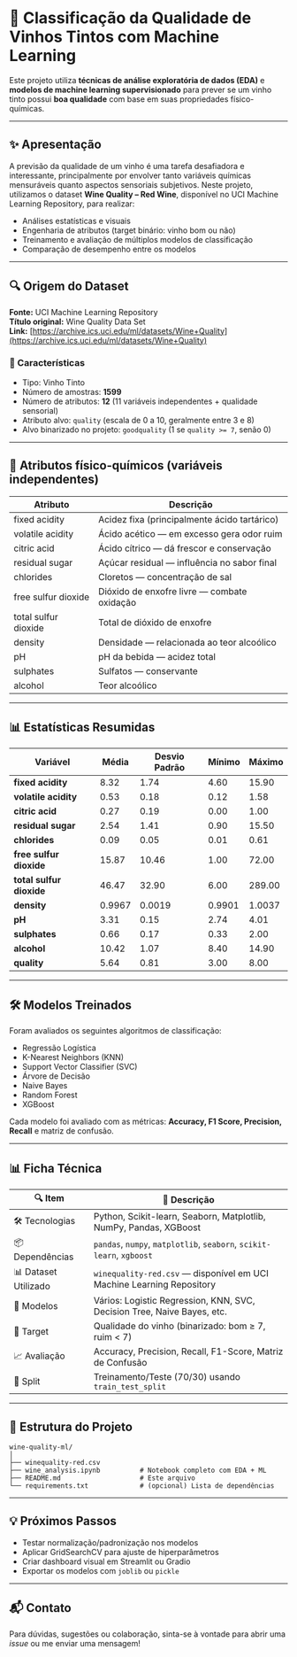 
# 🍷 Classificação da Qualidade de Vinhos Tintos com Machine Learning

Este projeto utiliza **técnicas de análise exploratória de dados (EDA)** e **modelos de machine learning supervisionado** para prever se um vinho tinto possui **boa qualidade** com base em suas propriedades físico-químicas.

---

## ✨ Apresentação

A previsão da qualidade de um vinho é uma tarefa desafiadora e interessante, principalmente por envolver tanto variáveis químicas mensuráveis quanto aspectos sensoriais subjetivos. Neste projeto, utilizamos o dataset **Wine Quality – Red Wine**, disponível no UCI Machine Learning Repository, para realizar:

- Análises estatísticas e visuais
- Engenharia de atributos (target binário: vinho bom ou não)
- Treinamento e avaliação de múltiplos modelos de classificação
- Comparação de desempenho entre os modelos

---

## 🔍 Origem do Dataset

**Fonte:** UCI Machine Learning Repository  
**Título original:** Wine Quality Data Set  
**Link:** [https://archive.ics.uci.edu/ml/datasets/Wine+Quality](https://archive.ics.uci.edu/ml/datasets/Wine+Quality)

### 📁 Características

- Tipo: Vinho Tinto
- Número de amostras: **1599**
- Número de atributos: **12** (11 variáveis independentes + qualidade sensorial)
- Atributo alvo: `quality` (escala de 0 a 10, geralmente entre 3 e 8)
- Alvo binarizado no projeto: `goodquality` (1 se `quality >= 7`, senão 0)

---

## 🍷 Atributos físico-químicos (variáveis independentes)

| Atributo                 | Descrição                                       |
|--------------------------|-------------------------------------------------|
| fixed acidity            | Acidez fixa (principalmente ácido tartárico)   |
| volatile acidity         | Ácido acético — em excesso gera odor ruim      |
| citric acid              | Ácido cítrico — dá frescor e conservação       |
| residual sugar           | Açúcar residual — influência no sabor final    |
| chlorides                | Cloretos — concentração de sal                 |
| free sulfur dioxide      | Dióxido de enxofre livre — combate oxidação    |
| total sulfur dioxide     | Total de dióxido de enxofre                    |
| density                  | Densidade — relacionada ao teor alcoólico      |
| pH                       | pH da bebida — acidez total                    |
| sulphates                | Sulfatos — conservante                         |
| alcohol                  | Teor alcoólico                                 |

---

## 📊 Estatísticas Resumidas

| Variável               | Média   | Desvio Padrão | Mínimo | Máximo |
|------------------------|---------|----------------|--------|--------|
| **fixed acidity**       | 8.32    | 1.74           | 4.60   | 15.90  |
| **volatile acidity**    | 0.53    | 0.18           | 0.12   | 1.58   |
| **citric acid**         | 0.27    | 0.19           | 0.00   | 1.00   |
| **residual sugar**      | 2.54    | 1.41           | 0.90   | 15.50  |
| **chlorides**           | 0.09    | 0.05           | 0.01   | 0.61   |
| **free sulfur dioxide** | 15.87   | 10.46          | 1.00   | 72.00  |
| **total sulfur dioxide**| 46.47   | 32.90          | 6.00   | 289.00 |
| **density**             | 0.9967  | 0.0019         | 0.9901 | 1.0037 |
| **pH**                  | 3.31    | 0.15           | 2.74   | 4.01   |
| **sulphates**           | 0.66    | 0.17           | 0.33   | 2.00   |
| **alcohol**             | 10.42   | 1.07           | 8.40   | 14.90  |
| **quality**             | 5.64    | 0.81           | 3.00   | 8.00   |

---

## 🛠️ Modelos Treinados

Foram avaliados os seguintes algoritmos de classificação:

- Regressão Logística
- K-Nearest Neighbors (KNN)
- Support Vector Classifier (SVC)
- Árvore de Decisão
- Naive Bayes
- Random Forest
- XGBoost

Cada modelo foi avaliado com as métricas: **Accuracy, F1 Score, Precision, Recall** e matriz de confusão.

---

## 📊 Ficha Técnica

| 🔍 Item                | 📄 Descrição                                                              |
|------------------------|---------------------------------------------------------------------------|
| 🛠️ Tecnologias         | Python, Scikit-learn, Seaborn, Matplotlib, NumPy, Pandas, XGBoost         |
| 📦 Dependências         | `pandas`, `numpy`, `matplotlib`, `seaborn`, `scikit-learn`, `xgboost`     |
| 📊 Dataset Utilizado   | `winequality-red.csv` — disponível em UCI Machine Learning Repository     |
| 📌 Modelos             | Vários: Logistic Regression, KNN, SVC, Decision Tree, Naive Bayes, etc.   |
| 🎯 Target              | Qualidade do vinho (binarizado: bom ≥ 7, ruim < 7)                        |
| 📈 Avaliação           | Accuracy, Precision, Recall, F1-Score, Matriz de Confusão                 |
| 🔄 Split               | Treinamento/Teste (70/30) usando `train_test_split`                      |

---

## 📂 Estrutura do Projeto

```
wine-quality-ml/
│
├── winequality-red.csv
├── wine_analysis.ipynb          # Notebook completo com EDA + ML
├── README.md                    # Este arquivo
└── requirements.txt             # (opcional) Lista de dependências
```

---

## 💡 Próximos Passos

- Testar normalização/padronização nos modelos
- Aplicar GridSearchCV para ajuste de hiperparâmetros
- Criar dashboard visual em Streamlit ou Gradio
- Exportar os modelos com `joblib` ou `pickle`

---

## 📬 Contato

Para dúvidas, sugestões ou colaboração, sinta-se à vontade para abrir uma *issue* ou me enviar uma mensagem!
